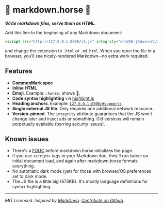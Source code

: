 # :horse: markdown.horse :horse:

**_Write markdown files, serve them as HTML._**

Add this line to the beginning of any Markdown document:

```html
<script src="http://127.0.0.1:8000/v1.js" integrity="sha256-jRWwvnxYi/JqUddc/1geKvDW+8m1mkC0C7pBTkR6Uqc="></script>
```

and change the extension to `.html` or `.md.html`. When you open the file in a browser, you'll see nicely-rendered Markdown--no extra work required.

## Features

- **CommonMark spec**
- **Inline HTML**
- **Emoji**. Example: `:horse:` shows :horse:.
- **Code syntax highlighting** via [highlight.js](https://www.npmjs.com/package/highlight.js)
- **Heading anchors**. Example: [`127.0.0.1:8000/#supports`](//127.0.0.1:8000/#supports)
- **Single external JS file**. Only requires one additional network resource.
- **Version-pinned**. The `integrity` attribute guarantees that the JS won't change later and inject ads or something. Old versions will remain perpetually available (barring security issues).

## Known issues

- There's a [FOUC](https://en.wikipedia.org/wiki/Flash_of_unstyled_content) before markdown.horse initializes the page.
- If you use `<script>` tags in your Markdown doc, they'll run twice: on initial document load, and again after markdown.horse formats everything.
- No automatic dark mode (yet) for those with browser/OS preferences set to dark mode.
- The JS file is a little big (673KB). It's mostly language definitions for syntax highlighting.

---

_MIT Licensed. Inspired by [MarkDeep](https://casual-effects.com/markdeep/). [Contribute on Github](https://github.com/johnellmore/markdownhorse)._
